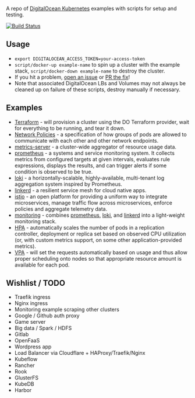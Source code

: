 A repo of [DigitalOcean Kubernetes](https://www.digitalocean.com/products/kubernetes/) examples with scripts for setup and testing.

[![Build Status](https://travis-ci.org/snormore/doks-examples.svg?branch=master)](https://travis-ci.org/snormore/doks-examples)

## Usage
 - `export DIGITALOCEAN_ACCESS_TOKEN=your-access-token`
 - `script/docker-up example-name` to spin up a cluster with the example stack, `script/docker-down example-name` to destroy the cluster.
 - If you hit a problem, [open an issue](https://github.com/snormore/doks-examples/issues/new) or [PR the fix](https://github.com/snormore/doks-examples/pulls)!
 - Note that associated DigitalOcean LBs and Volumes may not always be cleaned up on failure of these scripts, destroy manually if necessary.

## Examples

 - [Terraform](https://www.terraform.io/) - will provision a cluster using the DO Terraform provider, wait for everything to be running, and tear it down.
 - [Network Policies](network-policy/) - a specification of how groups of pods are allowed to communicate with each other and other network endpoints.
 - [metrics-server](metrics-server/) - a cluster-wide aggregator of resource usage data.
 - [prometheus](prometheus/) - a systems and service monitoring system. It collects metrics from configured targets at given intervals, evaluates rule expressions, displays the results, and can trigger alerts if some condition is observed to be true.
 - [loki](loki/) - a horizontally-scalable, highly-available, multi-tenant log aggregation system inspired by Prometheus.
 - [linkerd](linkerd/) - a resilient service mesh for cloud native apps.
 - [istio](istio/) - an open platform for providing a uniform way to integrate microservices, manage traffic flow across microservices, enforce policies and aggregate telemetry data.
 - [monitoring](monitoring/) - combines [prometheus](prometheus/), [loki](loki/), and [linkerd](linkerd/) into a light-weight monitoring stack.
 - [HPA](hpa/) - automatically scales the number of pods in a replication controller, deployment or replica set based on observed CPU utilization (or, with custom metrics support, on some other application-provided metrics).
 - [VPA](vpa/) - will set the requests automatically based on usage and thus allow proper scheduling onto nodes so that appropriate resource amount is available for each pod.

## Wishlist / TODO

 - Traefik ingress
 - Nginx ingress
 - Monitoring example scraping other clusters
 - Google / Github auth proxy
 - Game server
 - Big data / Spark / HDFS
 - Gitlab
 - OpenFaaS
 - Wordpress app
 - Load Balancer via Cloudflare + HAProxy/Traefik/Nginx
 - Kubeflow
 - Rancher
 - Rook
 - GlusterFS
 - KubeDB
 - Harbor
